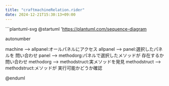 ```yaml
---
title: "craftmachineRelation.rider"
date: 2024-12-21T15:30:13+09:00
---
```

﻿```plantuml-svg
@startuml
'https://plantuml.com/sequence-diagram

autonumber

machine --> allpanel:オールパネルにアクセス
allpanel --> panel:選択したパネルを
問い合わせ
panel --> methodorg:パネルで選択したメソッドが
存在するか問い合わせ
methodorg --> methodstruct:実メソッドを発見
methodstruct --> methodstruct:メソッドが
実行可能かどうか確認


@enduml
```
